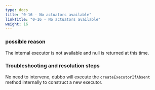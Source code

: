 ```yaml
---
type: docs
title: "0-16 - No actuators available"
linkTitle: "0-16 - No actuators available"
weight: 16
---
```



### possible reason

The internal executor is not available and null is returned at this time.

### Troubleshooting and resolution steps

No need to intervene, dubbo will execute the `createExecutorIfAbsent` method internally to construct a new executor.

<p style="margin-top: 3rem;"> </p>